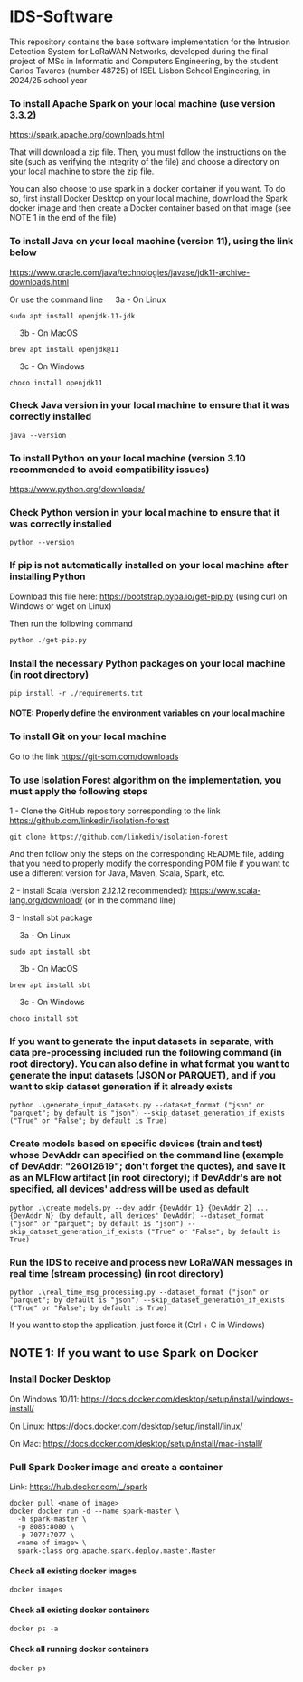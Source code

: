 # IDS-Software
This repository contains the base software implementation for the Intrusion Detection System for LoRaWAN Networks, developed during the final project of MSc in Informatic and Computers Engineering, by the student Carlos Tavares (number 48725) of ISEL Lisbon School Engineering, in 2024/25 school year

### To install Apache Spark on your local machine (use version 3.3.2)
https://spark.apache.org/downloads.html

That will download a zip file. Then, you must follow the instructions on the site (such as verifying the integrity of the file) and choose a directory on your local machine to store the zip file.

You can also choose to use spark in a docker container if you want. To do so, first install Docker Desktop on your local machine, download the Spark docker image and then create a Docker container based on that image (see NOTE 1 in the end of the file)

### To install Java on your local machine (version 11), using the link below
https://www.oracle.com/java/technologies/javase/jdk11-archive-downloads.html

Or use the command line
&emsp; 3a - On Linux
```
sudo apt install openjdk-11-jdk
``` 

&emsp; 3b - On MacOS
```
brew apt install openjdk@11
``` 

&emsp; 3c - On Windows
```
choco install openjdk11
``` 

### Check Java version in your local machine to ensure that it was correctly installed
 ```
java --version
```

### To install Python on your local machine (version 3.10 recommended to avoid compatibility issues)
https://www.python.org/downloads/

### Check Python version in your local machine to ensure that it was correctly installed
 ```python3
python --version
```

### If pip is not automatically installed on your local machine after installing Python
Download this file here: https://bootstrap.pypa.io/get-pip.py (using curl on Windows or wget on Linux)

Then run the following command
```python
python ./get-pip.py
```

### Install the necessary Python packages on your local machine (in root directory)
```
pip install -r ./requirements.txt
```

#### NOTE: Properly define the environment variables on your local machine

### To install Git on your local machine
Go to the link https://git-scm.com/downloads

### To use Isolation Forest algorithm on the implementation, you must apply the following steps

1 - Clone the GitHub repository corresponding to the link https://github.com/linkedin/isolation-forest
```
git clone https://github.com/linkedin/isolation-forest
```
And then follow only the steps on the corresponding README file, adding that you need to properly modify the corresponding POM file if you want to use a different version for Java, Maven, Scala, Spark, etc. 

2 - Install Scala (version 2.12.12 recommended): https://www.scala-lang.org/download/ (or in the command line)

3 - Install sbt package

&emsp; 3a - On Linux
```
sudo apt install sbt
``` 

&emsp; 3b - On MacOS
```
brew apt install sbt
``` 

&emsp; 3c - On Windows
```
choco install sbt
``` 


### If you want to generate the input datasets in separate, with data pre-processing included run the following command (in root directory). You can also define in what format you want to generate the input datasets (JSON or PARQUET), and if you want to skip dataset generation if it already exists
```python3
python .\generate_input_datasets.py --dataset_format ("json" or "parquet"; by default is "json") --skip_dataset_generation_if_exists ("True" or "False"; by default is True)
```


### Create models based on specific devices (train and test) whose DevAddr can specified on the command line (example of DevAddr: "26012619"; don't forget the quotes), and save it as an MLFlow artifact (in root directory); if DevAddr's are not specified, all devices' address will be used as default
```python3
python .\create_models.py --dev_addr {DevAddr 1} {DevAddr 2} ... {DevAddr N} (by default, all devices' DevAddr) --dataset_format ("json" or "parquet"; by default is "json") --skip_dataset_generation_if_exists ("True" or "False"; by default is True)
``` 

### Run the IDS to receive and process new LoRaWAN messages in real time (stream processing) (in root directory)
 ```python3
python .\real_time_msg_processing.py --dataset_format ("json" or "parquet"; by default is "json") --skip_dataset_generation_if_exists ("True" or "False"; by default is True)
```
If you want to stop the application, just force it (Ctrl + C in Windows)


## NOTE 1: If you want to use Spark on Docker

### Install Docker Desktop

On Windows 10/11: https://docs.docker.com/desktop/setup/install/windows-install/

On Linux: https://docs.docker.com/desktop/setup/install/linux/

On Mac: https://docs.docker.com/desktop/setup/install/mac-install/


### Pull Spark Docker image and create a container

Link: https://hub.docker.com/_/spark

```
docker pull <name of image>
docker docker run -d --name spark-master \
  -h spark-master \
  -p 8085:8080 \
  -p 7077:7077 \
  <name of image> \
  spark-class org.apache.spark.deploy.master.Master
```

#### Check all existing docker images
```
docker images
```

#### Check all existing docker containers
```
docker ps -a
```

#### Check all running docker containers
```
docker ps
```
